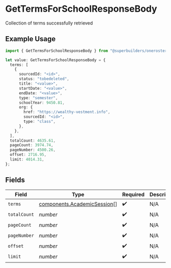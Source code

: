 # GetTermsForSchoolResponseBody

Collection of terms successfully retrieved

## Example Usage

```typescript
import { GetTermsForSchoolResponseBody } from "@superbuilders/oneroster/models/operations";

let value: GetTermsForSchoolResponseBody = {
  terms: [
    {
      sourcedId: "<id>",
      status: "tobedeleted",
      title: "<value>",
      startDate: "<value>",
      endDate: "<value>",
      type: "semester",
      schoolYear: 9450.81,
      org: {
        href: "https://wealthy-vestment.info",
        sourcedId: "<id>",
        type: "class",
      },
    },
  ],
  totalCount: 4635.61,
  pageCount: 3974.74,
  pageNumber: 4500.26,
  offset: 2716.95,
  limit: 4014.31,
};
```

## Fields

| Field                                                                      | Type                                                                       | Required                                                                   | Description                                                                |
| -------------------------------------------------------------------------- | -------------------------------------------------------------------------- | -------------------------------------------------------------------------- | -------------------------------------------------------------------------- |
| `terms`                                                                    | [components.AcademicSession](../../models/components/academicsession.md)[] | :heavy_check_mark:                                                         | N/A                                                                        |
| `totalCount`                                                               | *number*                                                                   | :heavy_check_mark:                                                         | N/A                                                                        |
| `pageCount`                                                                | *number*                                                                   | :heavy_check_mark:                                                         | N/A                                                                        |
| `pageNumber`                                                               | *number*                                                                   | :heavy_check_mark:                                                         | N/A                                                                        |
| `offset`                                                                   | *number*                                                                   | :heavy_check_mark:                                                         | N/A                                                                        |
| `limit`                                                                    | *number*                                                                   | :heavy_check_mark:                                                         | N/A                                                                        |